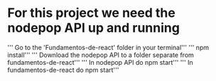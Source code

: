 # For this project we need the nodepop API up and running
''' Go to the 'Fundamentos-de-react' folder in your terminal'''
''' npm install'''
''' Download the nodepop API to a folder separate from fundamentos-de-react'''
''' In nodepop API do npm start'''
''' In fundamentos-de-react do npm start'''
